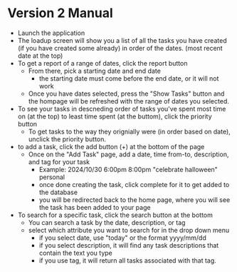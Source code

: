 # Version 2 Manual

- Launch the application
- The loadup screen will show you a list of all the tasks you have created (if you have created some already) in order of the dates. (most recent date at the top)
- To get a report of a range of dates, click the report button 
    - From there, pick a starting date and end date
        - the starting date must come before the end date, or it will not work
    - Once you have dates selected, press the "Show Tasks" button and the hompage will be refreshed with the range of dates you selected.
- To see your tasks in descneding order of tasks you've spent most time on (at the top) to least time spent (at the buttom), click the priority button
    - To get tasks to the way they orignially were (in order based on date), unclick the priority button.
- to add a task, click the add button (+) at the bottom of the page
    - Once on the "Add Task" page, add a date, time from-to, description, and tag for your task 
        - Example: 2024/10/30 6:00pm 8:00pm "celebrate halloween" personal
        - once done creating the task, click complete for it to get added to the database
        - you will be redirected back to the home page, where you will see the task has been added to your page
- To search for a specific task, click the search button at the bottom
  - You can search a task by the date, description, or tag
  - select which attribute you want to search for in the drop down menu
    - if you select date, use "today" or the format yyyy/mm/dd
    - if you select description, it will find any task descriptions that contain the text you type
    - if you use tag, it will return all tasks associated with that tag.